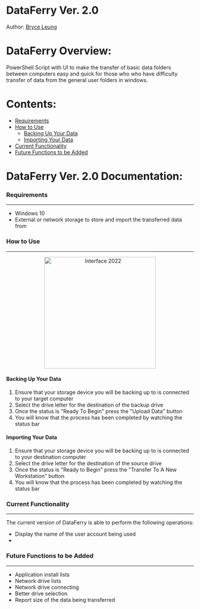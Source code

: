 # **DataFerry Ver. 2.0**

Author:
[Bryce Leung](https://github.com/Bryce-Leung)

# **DataFerry Overview:**
PowerShell Script with UI to make the transfer of basic data folders between computers easy and quick for those who who have difficulty transfer of data from the general user folders in windows.

# Contents:
- [Requirements](#Requirements)
- [How to Use](#How-to-Use)
  - [Backing Up Your Data](Backing-Up-Your-Data)
  - [Importing Your Data](Importing-Your-Data)
- [Current Functionality](#Current-Functionality)
- [Future Functions to be Added](#Future-Functions-to-be-Added)

# **DataFerry Ver. 2.0 Documentation:**

### **Requirements**
----
- Windows 10
- External or network storage to store and import the transferred data from

### **How to Use**
----
<p align="center"><img width="300" alt="Interface 2022" src="https://github.com/Bryce-Leung/DataFerry/assets/74439762/0915df6e-a381-4491-93b9-cb433b7e5f64"></p>

#### **Backing Up Your Data**
1. Ensure that your storage device you will be backing up to is connected to your target computer
2. Select the drive letter for the destination of the backup drive
3. Once the status is "Ready To Begin" press the "Upload Data" button
4. You will know that the process has been completed by watching the status bar

#### **Importing Your Data**
1. Ensure that your storage device you will be backing up to is connected to your destination computer
2. Select the drive letter for the destination of the source drive
3. Once the status is "Ready to Begin" press the "Transfer To A New Workstation" button
4. You will know that the process has been completed by watching the status bar

### **Current Functionality**
----
The current version of DataFerry is able to perform the following operations:
- Display the name of the user account being used
- 

### **Future Functions to be Added**
----
- Application install lists
- Network drive lists
- Network drive connecting
- Better drive selection
- Report size of the data being transferred
